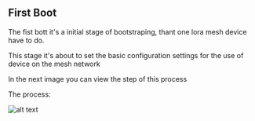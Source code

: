 ## First Boot

The fist bott it's a initial stage of bootstraping, thant one lora mesh device have to do.

This stage it's about to set the basic configuration settings for the use of device on the mesh network

In the next image you can view the step of this process

The process:

![alt text](assets/stage_first_boog.svg)
